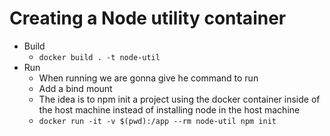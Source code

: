 # Creating a Node utility container

* Build
   - `docker build . -t node-util`
* Run 
   - When running we are gonna give he command to run
   - Add a bind mount
   - The idea is to npm init a project using the docker container inside of the host machine instead of installing node in the host machine
   - `docker run -it -v $(pwd):/app --rm node-util npm init`